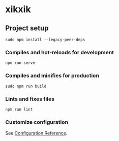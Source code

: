 # xikxik

## Project setup
```
sudo npm install --legacy-peer-deps
```

### Compiles and hot-reloads for development
```
npm run serve
```

### Compiles and minifies for production
```
sudo npm run build
```

### Lints and fixes files
```
npm run lint
```

### Customize configuration
See [Configuration Reference](https://cli.vuejs.org/config/).

